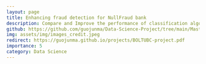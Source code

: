 ```yaml
---
layout: page
title: Enhancing fraud detection for NullFraud bank
description: Compare and Improve the performance of classification algorithms to more accurately predict fraudulent financial transactions.
github: https://github.com/guojunma/Data-Science-Project/tree/main/Mastercard%20fraud%20detection
img: assets/img/images_credit.jpeg
redirect: https://guojunma.github.io/projects/BOLTUBC-project.pdf
importance: 5
category: Data Science
---
```


